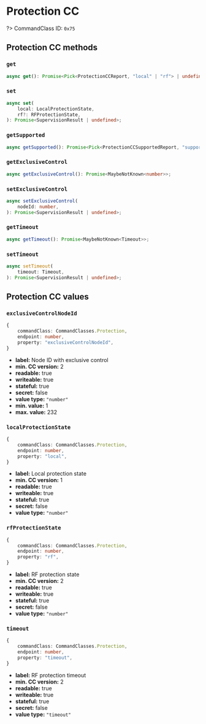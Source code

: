 # Protection CC

?> CommandClass ID: `0x75`

## Protection CC methods

### `get`

```ts
async get(): Promise<Pick<ProtectionCCReport, "local" | "rf"> | undefined>;
```

### `set`

```ts
async set(
	local: LocalProtectionState,
	rf?: RFProtectionState,
): Promise<SupervisionResult | undefined>;
```

### `getSupported`

```ts
async getSupported(): Promise<Pick<ProtectionCCSupportedReport, "supportsExclusiveControl" | "supportsTimeout" | "supportedLocalStates" | "supportedRFStates"> | undefined>;
```

### `getExclusiveControl`

```ts
async getExclusiveControl(): Promise<MaybeNotKnown<number>>;
```

### `setExclusiveControl`

```ts
async setExclusiveControl(
	nodeId: number,
): Promise<SupervisionResult | undefined>;
```

### `getTimeout`

```ts
async getTimeout(): Promise<MaybeNotKnown<Timeout>>;
```

### `setTimeout`

```ts
async setTimeout(
	timeout: Timeout,
): Promise<SupervisionResult | undefined>;
```

## Protection CC values

### `exclusiveControlNodeId`

```ts
{
	commandClass: CommandClasses.Protection,
	endpoint: number,
	property: "exclusiveControlNodeId",
}
```

- **label:** Node ID with exclusive control
- **min. CC version:** 2
- **readable:** true
- **writeable:** true
- **stateful:** true
- **secret:** false
- **value type:** `"number"`
- **min. value:** 1
- **max. value:** 232

### `localProtectionState`

```ts
{
	commandClass: CommandClasses.Protection,
	endpoint: number,
	property: "local",
}
```

- **label:** Local protection state
- **min. CC version:** 1
- **readable:** true
- **writeable:** true
- **stateful:** true
- **secret:** false
- **value type:** `"number"`

### `rfProtectionState`

```ts
{
	commandClass: CommandClasses.Protection,
	endpoint: number,
	property: "rf",
}
```

- **label:** RF protection state
- **min. CC version:** 2
- **readable:** true
- **writeable:** true
- **stateful:** true
- **secret:** false
- **value type:** `"number"`

### `timeout`

```ts
{
	commandClass: CommandClasses.Protection,
	endpoint: number,
	property: "timeout",
}
```

- **label:** RF protection timeout
- **min. CC version:** 2
- **readable:** true
- **writeable:** true
- **stateful:** true
- **secret:** false
- **value type:** `"timeout"`
